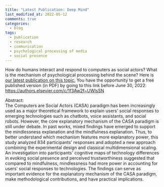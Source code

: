 ```yaml
---
title: "Latest Publication: Deep Mind"
last_modified_at: 2022-05-12
comments: true
categories:
  - blog
tags:
  - publication
  - research
  - communication
  - psychological processing of media
  - social presence
---
```


How do humans interact and respond to computers as social actors? What is the mechanism of psychological processing behind the scene? Here is [our latest publication on this topic.](https://doi.org/10.1016/j.chb.2022.107321) You have the opportunity to get a free published version (in PDF) by going to this link before June 30, 2022: https://authors.elsevier.com/c/1f3Aw2f~UWIsSN

Abstract:<br>
The Computers are Social Actors (CASA) paradigm has been increasingly used as a major theoretical framework to explain users' social responses to emerging technologies such as chatbots, voice assistants, and social robots. However, the core explanatory mechanism of the CASA paradigm is still under debate. In past works, mixed findings have emerged to support the mindlessness explanation and the mindfulness explanation. Thus, to better understand which mechanism features more explanatory power, this study analyzed 834 participants' responses and adopted a new approach combining the experimental design and classical multidimensional scaling. An investigation into participants' cognitive maps of technology differences in evoking social presence and perceived trustworthiness suggested that compared to mindfulness, mindlessness had more power in accounting for users’ social responses to technologies. The findings can serve as important evidence for the explanatory mechanism of the CASA paradigm, make methodological contributions, and have practical implications.
